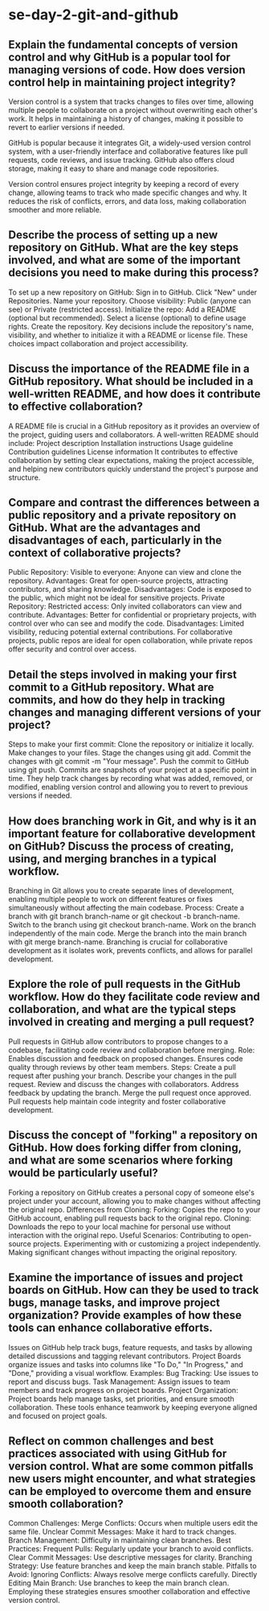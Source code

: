 # se-day-2-git-and-github
## Explain the fundamental concepts of version control and why GitHub is a popular tool for managing versions of code. How does version control help in maintaining project integrity?
Version control is a system that tracks changes to files over time, allowing multiple people to collaborate on a project without overwriting each other's work. It helps in maintaining a history of changes, making it possible to revert to earlier versions if needed.

GitHub is popular because it integrates Git, a widely-used version control system, with a user-friendly interface and collaborative features like pull requests, code reviews, and issue tracking. GitHub also offers cloud storage, making it easy to share and manage code repositories.

Version control ensures project integrity by keeping a record of every change, allowing teams to track who made specific changes and why. It reduces the risk of conflicts, errors, and data loss, making collaboration smoother and more reliable.
## Describe the process of setting up a new repository on GitHub. What are the key steps involved, and what are some of the important decisions you need to make during this process?
To set up a new repository on GitHub:
Sign in to GitHub.
Click "New" under Repositories.
Name your repository.
Choose visibility: Public (anyone can see) or Private (restricted access).
Initialize the repo: Add a README (optional but recommended).
Select a license (optional) to define usage rights.
Create the repository.
Key decisions include the repository's name, visibility, and whether to initialize it with a README or license file. These choices impact collaboration and project accessibility.
## Discuss the importance of the README file in a GitHub repository. What should be included in a well-written README, and how does it contribute to effective collaboration?
A README file is crucial in a GitHub repository as it provides an overview of the project, guiding users and collaborators. A well-written README should include:
Project description
Installation instructions
Usage guideline
Contribution guidelines
License information
It contributes to effective collaboration by setting clear expectations, making the project accessible, and helping new contributors quickly understand the project's purpose and structure.
## Compare and contrast the differences between a public repository and a private repository on GitHub. What are the advantages and disadvantages of each, particularly in the context of collaborative projects?
Public Repository:
Visible to everyone: Anyone can view and clone the repository.
Advantages: Great for open-source projects, attracting contributors, and sharing knowledge.
Disadvantages: Code is exposed to the public, which might not be ideal for sensitive projects.
Private Repository:
Restricted access: Only invited collaborators can view and contribute.
Advantages: Better for confidential or proprietary projects, with control over who can see and modify the code.
Disadvantages: Limited visibility, reducing potential external contributions.
For collaborative projects, public repos are ideal for open collaboration, while private repos offer security and control over access.
## Detail the steps involved in making your first commit to a GitHub repository. What are commits, and how do they help in tracking changes and managing different versions of your project?
Steps to make your first commit:
Clone the repository or initialize it locally.
Make changes to your files.
Stage the changes using git add.
Commit the changes with git commit -m "Your message".
Push the commit to GitHub using git push.
Commits are snapshots of your project at a specific point in time. They help track changes by recording what was added, removed, or modified, enabling version control and allowing you to revert to previous versions if needed.
## How does branching work in Git, and why is it an important feature for collaborative development on GitHub? Discuss the process of creating, using, and merging branches in a typical workflow.
Branching in Git allows you to create separate lines of development, enabling multiple people to work on different features or fixes simultaneously without affecting the main codebase.
Process:
Create a branch with git branch branch-name or git checkout -b branch-name.
Switch to the branch using git checkout branch-name.
Work on the branch independently of the main code.
Merge the branch into the main branch with git merge branch-name.
Branching is crucial for collaborative development as it isolates work, prevents conflicts, and allows for parallel development.
## Explore the role of pull requests in the GitHub workflow. How do they facilitate code review and collaboration, and what are the typical steps involved in creating and merging a pull request?
Pull requests in GitHub allow contributors to propose changes to a codebase, facilitating code review and collaboration before merging.
Role:
Enables discussion and feedback on proposed changes.
Ensures code quality through reviews by other team members.
Steps:
Create a pull request after pushing your branch.
Describe your changes in the pull request.
Review and discuss the changes with collaborators.
Address feedback by updating the branch.
Merge the pull request once approved.
Pull requests help maintain code integrity and foster collaborative development.
## Discuss the concept of "forking" a repository on GitHub. How does forking differ from cloning, and what are some scenarios where forking would be particularly useful?
Forking a repository on GitHub creates a personal copy of someone else's project under your account, allowing you to make changes without affecting the original repo.
Differences from Cloning:
Forking: Copies the repo to your GitHub account, enabling pull requests back to the original repo.
Cloning: Downloads the repo to your local machine for personal use without interaction with the original repo.
Useful Scenarios:
Contributing to open-source projects.
Experimenting with or customizing a project independently.
Making significant changes without impacting the original repository.
## Examine the importance of issues and project boards on GitHub. How can they be used to track bugs, manage tasks, and improve project organization? Provide examples of how these tools can enhance collaborative efforts.
Issues on GitHub help track bugs, feature requests, and tasks by allowing detailed discussions and tagging relevant contributors.
Project Boards organize issues and tasks into columns like "To Do," "In Progress," and "Done," providing a visual workflow.
Examples:
Bug Tracking: Use issues to report and discuss bugs.
Task Management: Assign issues to team members and track progress on project boards.
Project Organization: Project boards help manage tasks, set priorities, and ensure smooth collaboration.
These tools enhance teamwork by keeping everyone aligned and focused on project goals.
## Reflect on common challenges and best practices associated with using GitHub for version control. What are some common pitfalls new users might encounter, and what strategies can be employed to overcome them and ensure smooth collaboration?
Common Challenges:
Merge Conflicts: Occurs when multiple users edit the same file.
Unclear Commit Messages: Make it hard to track changes.
Branch Management: Difficulty in maintaining clean branches.
Best Practices:
Frequent Pulls: Regularly update your branch to avoid conflicts.
Clear Commit Messages: Use descriptive messages for clarity.
Branching Strategy: Use feature branches and keep the main branch stable.
Pitfalls to Avoid:
Ignoring Conflicts: Always resolve merge conflicts carefully.
Directly Editing Main Branch: Use branches to keep the main branch clean.
Employing these strategies ensures smoother collaboration and effective version control.
